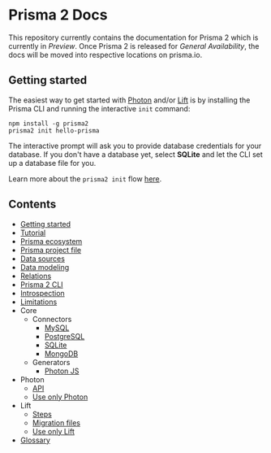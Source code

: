# Prisma 2 Docs

This repository currently contains the documentation for Prisma 2 which is currently in _Preview_. Once Prisma 2 is released for _General Availability_, the docs will be moved into respective locations on prisma.io.

## Getting started

The easiest way to get started with [Photon](https://github.com/prisma/photonjs) and/or [Lift](https://github.com/prisma/lift) is by installing the Prisma CLI and running the interactive `init` command:

```
npm install -g prisma2
prisma2 init hello-prisma
```

The interactive prompt will ask you to provide database credentials for your database. If you don't have a database yet, select **SQLite** and let the CLI set up a database file for you.

Learn more about the `prisma2 init` flow [here](./getting-started.md).

## Contents

- [Getting started](./getting-started.md)
- [Tutorial](./tutorial.md)
- [Prisma ecosystem](./prisma-ecosystem.md)
- [Prisma project file](./prisma-project-file.md)
- [Data sources](./data-sources.md)
- [Data modeling](./data-modeling.md)
- [Relations](./relations.md)
- [Prisma 2 CLI](./prisma-2-cli)
- [Introspection](./introspection.md)
- [Limitations](./limitations.md)
- Core
  - Connectors
    - [MySQL](./core/connectors/mysql.md)
    - [PostgreSQL](./core/connectors/postgres.md)
    - [SQLite](./core/connectors/sqlite.md)
    - [MongoDB](./core/connectors/mongo.md)
  - Generators
    - [Photon JS](./core/generators/photon-js.md)
- Photon
  - [API](./photon/api.md)
  - [Use only Photon](./photon/use-only-photon.md)
- Lift
  - [Steps](./lift/steps.md)
  - [Migration files](./lift/migration-files.md)
  - [Use only Lift](./lift/use-only-lift.md)
- [Glossary](./glossary.md)
